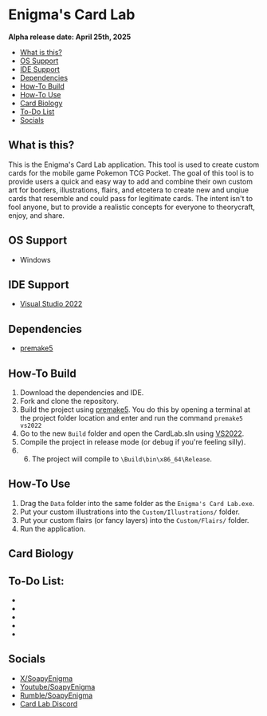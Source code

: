 # Enigma's Card Lab

**Alpha release date: April 25th, 2025**

* [What is this?](#What-is-this?)
* [OS Support](#OS-Support)
* [IDE Support](#IDE-Support)
* [Dependencies](#Dependencies)
* [How-To Build](#How---To-Build)
* [How-To Use](#How---To-Use)
* [Card Biology](#Card-Biology)
* [To-Do List](#To---Do-List)
* [Socials](#Socials)

## What is this?
This is the Enigma's Card Lab application. This tool is used to create custom cards for the mobile game Pokemon TCG Pocket. The goal of this tool is to provide users a quick and easy way to add and combine their own custom art for borders, illustrations, flairs, and etcetera to create new and unqiue cards that resemble and could pass for legitimate cards. The intent isn't to fool anyone, but to provide a realistic concepts for everyone to theorycraft, enjoy, and share. 

## OS Support
- Windows

## IDE Support
- [Visual Studio 2022](https://visualstudio.microsoft.com/downloads/)

## Dependencies
- [premake5](https://premake.github.io/download)

## How-To Build
1. Download the dependencies and IDE.
2. Fork and clone the repository.
3. Build the project using [premake5](https://premake.github.io/download). You do this by opening a terminal at the project folder location and enter and run the command `premake5 vs2022 `
4. Go to the new `Build` folder and open the CardLab.sln using [VS2022](https://visualstudio.microsoft.com/downloads/).
5. Compile the project in release mode (or debug if you're feeling silly).
6. 6. The project will compile to `\Build\bin\x86_64\Release`.

## How-To Use
1. Drag the `Data` folder into the same folder as the `Enigma's Card Lab.exe`.
2. Put your custom illustrations into the `Custom/Illustrations/` folder.
3. Put your custom flairs (or fancy layers) into the `Custom/Flairs/` folder.
4. Run the application.

## Card Biology

## To-Do List:
-
-
-
-
-

## Socials
- [X/SoapyEnigma](https://x.com/SoapyEnigma)
- [Youtube/SoapyEnigma](https://www.youtube.com/@SoapyEnigma)
- [Rumble/SoapyEnigma](https://rumble.com/user/SoapyEnigma)
- [Card Lab Discord](https://discord.gg/kFZ7WjSZQT)
